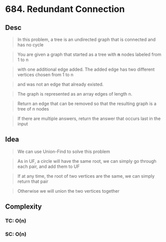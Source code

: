 # 684. Redundant Connection

## Desc

> In this problem, a tree is an undirected graph that is connected and has no cycle

> You are given a graph that started as a tree with **n** nodes labeled from 1 to n

> with one additional edge added. The added edge has two different vertices chosen from 1 to n

> and was not an edge that already existed.

> The graph is represented as an array edges of length n.

> Return an edge that can be removed so that the resulting graph is a tree of n nodes

> If there are multiple answers, return the answer that occurs last in the input

## Idea

> We can use Union-Find to solve this problem

> As in UF, a circle will have the same root, we can simply go through each pair, and add them to UF

> If at any time, the root of two vertices are the same, we can simply return that pair

> Otherwise we will union the two vertices together

## Complexity

### TC: O(n)

### SC: O(n)